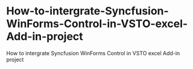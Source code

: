# How-to-intergrate-Syncfusion-WinForms-Control-in-VSTO-excel-Add-in-project
How to intergrate Syncfusion WinForms Control in VSTO excel Add-in project
